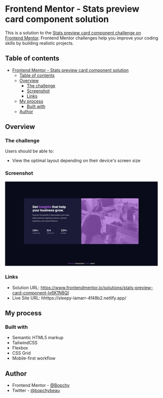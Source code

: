 # Frontend Mentor - Stats preview card component solution

This is a solution to the [Stats preview card component challenge on Frontend Mentor](https://www.frontendmentor.io/challenges/stats-preview-card-component-8JqbgoU62). Frontend Mentor challenges help you improve your coding skills by building realistic projects. 

## Table of contents

- [Frontend Mentor - Stats preview card component solution](#frontend-mentor---stats-preview-card-component-solution)
  - [Table of contents](#table-of-contents)
  - [Overview](#overview)
    - [The challenge](#the-challenge)
    - [Screenshot](#screenshot)
    - [Links](#links)
  - [My process](#my-process)
    - [Built with](#built-with)
  - [Author](#author)

## Overview

### The challenge

Users should be able to:

- View the optimal layout depending on their device's screen size

### Screenshot

![Solution](./images/solution.png)

### Links

- Solution URL: https://www.frontendmentor.io/solutions/stats-preview-card-component-lx6K1N8QI
- Live Site URL: hhttps://sleepy-lamarr-4f48b2.netlify.app/

## My process

### Built with

- Semantic HTML5 markup
- TailwindCSS
- Flexbox
- CSS Grid
- Mobile-first workflow

## Author

- Frontend Mentor - [@Bopchy](https://www.frontendmentor.io/profile/Bopchy)
- Twitter - [@bopchybeau](https://www.twitter.com/bopchybeau)
